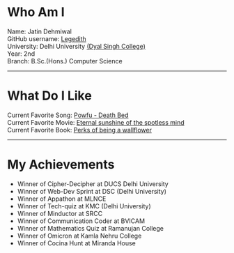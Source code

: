 
# Who Am I
Name: Jatin Dehmiwal  
GitHub username: [Legedith](github.com/legedith)  
University: Delhi University [(Dyal Singh College)](dsc.du.ac.in)  
Year: 2nd  
Branch: B.Sc.(Hons.) Computer Science  

---
#  What Do I Like
Current Favorite Song: [Powfu - Death Bed](https://www.yout]ube.com/watch?v=64JyKBf7kyE)  
Current Favorite Movie: [Eternal sunshine of the spotless mind](https://www.imdb.com/title/tt0338013/)  
Current Favorite Book: [Perks of being a wallflower](https://en.wikipedia.org/wiki/The_Perks_of_Being_a_Wallflower)  

---
# My Achievements
-  Winner of Cipher-Decipher at DUCS Delhi University
-  Winner of Web-Dev Sprint at DSC (Delhi University)
-  Winner of Appathon at MLNCE
-  Winner of Tech-quiz at KMC (Delhi University) 
-  Winner of Minductor at SRCC
-  Winner of Communication Coder at BVICAM
-  Winner of Mathematics Quiz at Ramanujan College
-  Winner of Omicron at Kamla Nehru College 
-  Winner of Cocina Hunt at Miranda House
